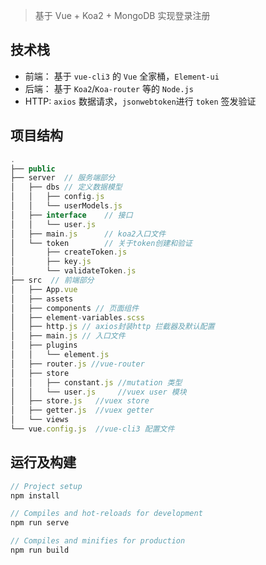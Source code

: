 > 基于 Vue + Koa2 + MongoDB 实现登录注册

## 技术栈

- 前端： 基于 `vue-cli3` 的 `Vue` 全家桶，`Element-ui`
- 后端： 基于 `Koa2`/`Koa-router` 等的 `Node.js`
- HTTP: `axios` 数据请求，`jsonwebtoken`进行 `token` 签发验证

## 项目结构

```javascript
.
├── public
├── server  // 服务端部分
│   ├── dbs // 定义数据模型
│   │   ├── config.js
│   │   └── userModels.js
│   ├── interface    // 接口
│   │   └── user.js
│   ├── main.js      // koa2入口文件
│   └── token        // 关于token创建和验证
│       ├── createToken.js
│       ├── key.js
│       └── validateToken.js
├── src  // 前端部分
│   ├── App.vue
│   ├── assets
│   ├── components // 页面组件
│   ├── element-variables.scss
│   ├── http.js // axios封装http 拦截器及默认配置
│   ├── main.js // 入口文件
│   ├── plugins
│   │   └── element.js
│   ├── router.js //vue-router
│   ├── store
│   │   ├── constant.js //mutation 类型
│   │   └── user.js     //vuex user 模块
│   ├── store.js   //vuex store
│   ├── getter.js  //vuex getter
│   └── views
└── vue.config.js  //vue-cli3 配置文件
```



## 运行及构建

``` javascript
// Project setup
npm install

// Compiles and hot-reloads for development
npm run serve  

// Compiles and minifies for production
npm run build 
```

